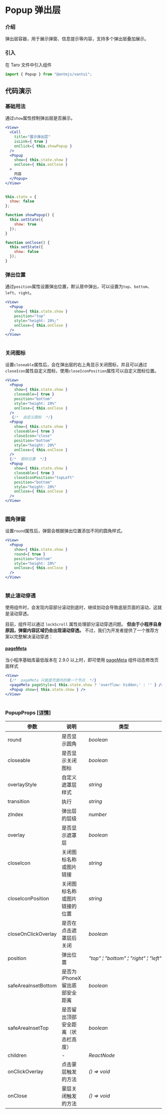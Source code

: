 # Popup 弹出层

### 介绍

弹出层容器，用于展示弹窗、信息提示等内容，支持多个弹出层叠加展示。

### 引入

在 Taro 文件中引入组件

```js
import { Popup } from "@antmjs/vantui"; 
```

## 代码演示

### 基础用法

通过`show`属性控制弹出层是否展示。

```jsx
<View>
  <Cell
    title="展示弹出层"
    isLink={ true }
    onClick={ this.showPopup }
  />
  <Popup
    show={ this.state.show }
    onClose={ this.onClose }
  >
    内容
  </Popup>
</View>
 
```

```js
this.state = {
  show: false
};

function showPopup() {
  this.setState({
    show: true
  });
}

function onClose() {
  this.setState({
    show: false
  });
} 
```

### 弹出位置

通过`position`属性设置弹出位置，默认居中弹出，可以设置为`top`、`bottom`、`left`、`right`。

```jsx
<View>
  <Popup
    show={ this.state.show }
    position="top"
    style="height: 20%;"
    onClose={ this.onClose }
  />
</View>
 
```

### 关闭图标

设置`closeable`属性后，会在弹出层的右上角显示关闭图标，并且可以通过`closeIcon`属性自定义图标，使用`closeIconPosition`属性可以自定义图标位置。

```jsx
<View>
  <Popup
    show={ this.state.show }
    closeable={ true }
    position="bottom"
    style="height: 20%"
    onClose={ this.onClose }
  />
   {/*  自定义图标  */}
  <Popup
    show={ this.state.show }
    closeable={ true }
    closeIcon="close"
    position="bottom"
    style="height: 20%"
    onClose={ this.onClose }
  /> 
  {/*  图标位置  */}
  <Popup
    show={ this.state.show }
    closeable={ true }
    closeIconPosition="topLeft"
    position="bottom"
    style="height: 20%"
    onClose={ this.onClose }
  />
</View>
 
```

### 圆角弹窗

设置`round`属性后，弹窗会根据弹出位置添加不同的圆角样式。

```jsx
<View>
  <Popup
    show={ this.state.show }
    round={ true }
    position="bottom"
    style="height: 20%"
    onClose={ this.onClose }
  />
</View>
 
```

### 禁止滚动穿透

使用组件时，会发现内容部分滚动到底时，继续划动会导致底层页面的滚动，这就是滚动穿透。

目前，组件可以通过 `lockScroll` 属性处理部分滚动穿透问题。 **但由于小程序自身原因，弹窗内容区域仍会出现滚动穿透。** 不过，我们为开发者提供了一个推荐方案以完整解决滚动穿透：

#### [pageMeta](https://developers.weixin.qq.com/miniprogram/dev/component/pageMeta.html)

当小程序基础库最低版本在 2.9.0 以上时，即可使用 [pageMeta](https://developers.weixin.qq.com/miniprogram/dev/component/pageMeta.html) 组件动态修改页面样式

```jsx
<View>
  {/*  pageMeta 只能是页面内的第一个节点  */}
  <pageMeta pageStyle={ this.state.show ? 'overflow: hidden;' : '' } />
  <Popup show={ this.state.show } />
</View>
 
```
### PopupProps [[详情]](https://github.com/AntmJS/vantui/tree/main/packages/vantui/types/popup.d.ts)   

| 参数 | 说明 | 类型 | 默认值 | 必填 |
| --- | --- | --- | --- | --- |
| round | 是否显示圆角 | _&nbsp;&nbsp;boolean<br/>_ | - | `false` |
| closeable | 是否显示关闭图标 | _&nbsp;&nbsp;boolean<br/>_ | - | `false` |
| overlayStyle | 自定义遮罩层样式 | _&nbsp;&nbsp;string<br/>_ | - | `false` |
| transition | 执行 | _&nbsp;&nbsp;string<br/>_ | - | `false` |
| zIndex | 弹出层的层级 | _&nbsp;&nbsp;number<br/>_ | - | `false` |
| overlay | 是否显示遮罩层 | _&nbsp;&nbsp;boolean<br/>_ | - | `false` |
| closeIcon | 关闭图标名称或图片链接 | _&nbsp;&nbsp;string<br/>_ | - | `false` |
| closeIconPosition | 关闭图标名称或图片链接的位置 | _&nbsp;&nbsp;string<br/>_ | - | `false` |
| closeOnClickOverlay | 是否在点击遮罩层后关闭 | _&nbsp;&nbsp;boolean<br/>_ | true | `false` |
| position | 弹出位置 | _&nbsp;&nbsp;"top"&nbsp;&brvbar;&nbsp;"bottom"&nbsp;&brvbar;&nbsp;"right"&nbsp;&brvbar;&nbsp;"left"<br/>_ | center | `false` |
| safeAreaInsetBottom | 是否为 iPhoneX 留出底部安全距离 | _&nbsp;&nbsp;boolean<br/>_ | true | `false` |
| safeAreaInsetTop | 是否留出顶部安全距离（状态栏高度） | _&nbsp;&nbsp;boolean<br/>_ | false | `false` |
| children | - | _&nbsp;&nbsp;ReactNode<br/>_ | - | `false` |
| onClickOverlay | 点击蒙层触发的方法 | _&nbsp;&nbsp;()&nbsp;=>&nbsp;void<br/>_ | - | `false` |
| onClose | 蒙层关闭触发的方法 | _&nbsp;&nbsp;()&nbsp;=>&nbsp;void<br/>_ | - | `false` |

